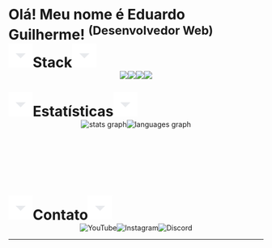 <h1 style="margin: 0;">Olá! Meu nome é Eduardo Guilherme! <sup>(Desenvolvedor Web)</sup></h1>

<h1 style="margin: 0;"><img src="./icons/arrow_drop_down.svg">Stack<img src="./icons/arrow_drop_down.svg"></h1>
<div style="display: flex; justify-content: center;">
<img src="https://cdn.jsdelivr.net/gh/devicons/devicon@latest/icons/html5/html5-plain-wordmark.svg" height="42"/>
<img src="https://cdn.jsdelivr.net/gh/devicons/devicon@latest/icons/css3/css3-plain-wordmark.svg" height="42"/>
<img src="https://cdn.jsdelivr.net/gh/devicons/devicon@latest/icons/sass/sass-original.svg" height="42"/>
<img src="https://cdn.jsdelivr.net/gh/devicons/devicon@latest/icons/javascript/javascript-plain.svg" height="42"/>

</div>

<h1 style="margin: 0;"><img src="./icons/arrow_drop_down.svg">Estatísticas<img src="./icons/arrow_drop_down.svg"></h1>
<div style="display: flex; justify-content: center;">
  <img src="https://github-readme-stats.vercel.app/api?username=egoficial&hide_title=false&hide_rank=false&show_icons=true&include_all_commits=true&count_private=true&disable_animations=false&theme=dark&locale=pt-br&hide_border=true" height="150" alt="stats graph" style="margin: 0; border: none;" />
  <img src="https://github-readme-stats.vercel.app/api/top-langs?username=egoficial&locale=pt-br&hide_title=false&layout=compact&card_width=320&langs_count=5&theme=dark&hide_border=true" height="150" alt="languages graph" style="margin: 0; border: none;" />
</div>

<h1 style="margin: 0;"><img src="./icons/arrow_drop_down.svg">Contato<img src="./icons/arrow_drop_down.svg"></h1>
<div style="display: flex; justify-content: center;">
  <a href="https://www.youtube.com/@EgOnYoutube" target="_blank" style="text-decoration: none;">
    <img src="https://img.shields.io/static/v1?message=Youtube&logo=youtube&color=FF0000&labelColor=&style=for-the-badge" height="35" alt="YouTube"/>
  </a>
  <a href="https://www.instagram.com/insta.eg_/" target="_blank" style="text-decoration: none;">
    <img src="https://img.shields.io/static/v1?message=Instagram&logo=instagram&color=E4405F&labelColor=&style=for-the-badge" height="35" alt="Instagram"/>
  </a>
  <a href="https://discord.com" target="_blank" style="text-decoration: none;">
    <img src="https://img.shields.io/static/v1?message=Discord&logo=discord&color=7289DA&labelColor=&style=for-the-badge" height="35" alt="Discord"/>
  </a>
</div>

---
